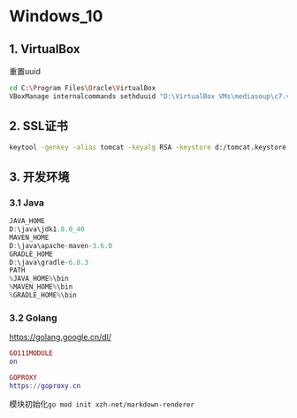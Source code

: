 # Windows_10

## 1. VirtualBox

重置uuid

```bash
cd C:\Program Files\Oracle\VirtualBox
VBoxManage internalcommands sethduuid "D:\VirtualBox VMs\mediasoup\c7.vdi"
```

## 2. SSL证书

```bash
keytool -genkey -alias tomcat -keyalg RSA -keystore d:/tomcat.keystore
```


## 3. 开发环境

### 3.1 Java

```java
JAVA_HOME
D:\java\jdk1.8.0_40
MAVEN_HOME
D:\java\apache-maven-3.6.0
GRADLE_HOME
D:\java\gradle-6.8.3
PATH
%JAVA_HOME%\bin
%MAVEN_HOME%\bin
%GRADLE_HOME%\bin
```

### 3.2 Golang

https://golang.google.cn/dl/

```lua
GO111MODULE
on

GOPROXY
https://goproxy.cn
```

模块初始化`go mod init xzh-net/markdown-renderer`